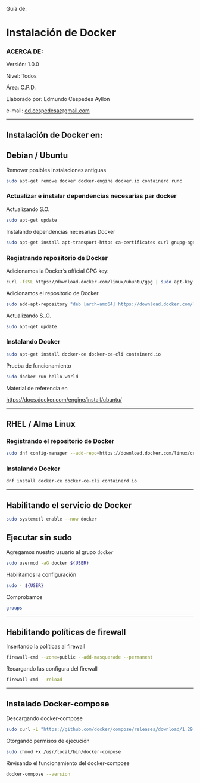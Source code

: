 Guía de:

# Instalación de Docker

### ACERCA DE:

Versión: 1.0.0

Nivel: Todos

Área: C.P.D.

Elaborado por: Edmundo Céspedes Ayllón

e-mail: ed.cespedesa@gmail.com

---

## Instalación de Docker en:

## Debian / Ubuntu

Remover posibles instalaciones antiguas

```bash
sudo apt-get remove docker docker-engine docker.io containerd runc
```

### Actualizar e instalar dependencias necesarias par docker

Actualizando S.O.

```bash
sudo apt-get update
```

Instalando dependencias necesarias Docker

```bash
sudo apt-get install apt-transport-https ca-certificates curl gnupg-agent software-properties-common
```

### Registrando repositorio de Docker

Adicionamos la Docker’s official GPG key:

```bash
curl -fsSL https://download.docker.com/linux/ubuntu/gpg | sudo apt-key add -
```

Adicionamos el repositorio de Docker

```bash
sudo add-apt-repository "deb [arch=amd64] https://download.docker.com/linux/ubuntu  $(lsb_release -cs) stable"
```

Actualizando S..O.

```bash
sudo apt-get update
```

### Instalando Docker

```bash
sudo apt-get install docker-ce docker-ce-cli containerd.io
```

Prueba de funcionamiento

```bash
sudo docker run hello-world
```

Material de referencia en

https://docs.docker.com/engine/install/ubuntu/

---

## RHEL / Alma Linux

### Registrando el repositorio de Docker

```bash
sudo dnf config-manager --add-repo=https://download.docker.com/linux/centos/docker-ce.repo
```

### Instalando Docker

```bash
dnf install docker-ce docker-ce-cli containerd.io
```

---

## Habilitando el servicio de Docker

```bash
sudo systemctl enable --now docker
```

## Ejecutar sin sudo

Agregamos nuestro usuario al grupo `docker`

```bash
sudo usermod -aG docker ${USER}
```

Habilitamos la configuración

```bash
sudo - ${USER}
```

Comprobamos

```bash
groups
```

---

## Habilitando políticas de firewall

Insertando la políticas al firewall

```bash
firewall-cmd --zone=public --add-masquerade --permanent
```

Recargando las configura del firewall

```bash
firewall-cmd --reload
```

---

## Instalado Docker-compose

Descargando docker-compose

```bash
sudo curl -L "https://github.com/docker/compose/releases/download/1.29.2/docker-compose-$(uname -s)-$(uname -m)" -o /usr/local/bin/docker-compose
```

Otorgando  permisos de ejecución

```bash
sudo chmod +x /usr/local/bin/docker-compose
```

Revisando el funcionamiento del docker-compose

```bash
docker-compose --version
```
